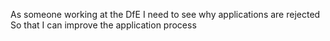 As someone working at the DfE
I need to see why applications are rejected
So that I can improve the application process
